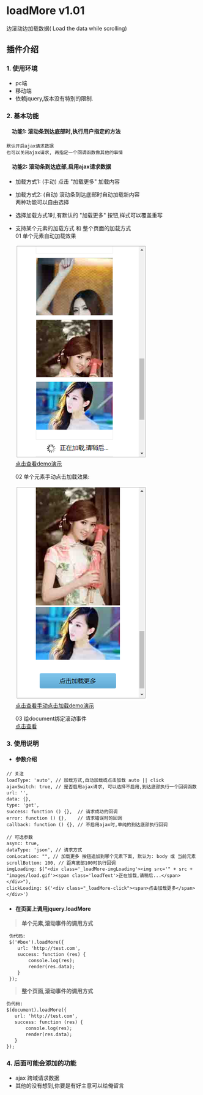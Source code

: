 # loadMore v1.01
边滚动边加载数据( Load the data while scrolling)

## 插件介绍
### 1. 使用环境
   * pc端
   * 移动端
   * 依赖jquery,版本没有特别的限制.
    
### 2. 基本功能
  #### &emsp;功能1: 滚动条到达底部时,执行用户指定的方法
    默认开启ajax请求数据
    也可以关闭ajax请求, 再指定一个回调函数做其他的事情
    
#### &emsp;功能2: 滚动条到达底部,启用ajax请求数据

  * 加载方式1: (手动) 点击 "加载更多" 加载内容
  * 加载方式2: (自动) 滚动条到达底部时自动加载新内容  
     两种功能可以自由选择
    
  * 选择加载方式1时,有默认的 "加载更多" 按钮,样式可以覆盖重写  
   
  * 支持某个元素的加载方式 和 整个页面的加载方式  
    01 单个元素自动加载效果  
     
     ![单个元素自动加载效果](images/autoLoad.png)  
     [点击查看demo演示](https://vincent2117.github.io/jquery.loadMore/demo/demo2-element-auto.html)  
   
      
    02 单个元素手动点击加载效果:  
     
    ![单个元素手动点击加载效果](images/clickLoad.png)        
    [点击查看手动点击加载demo演示](https://vincent2117.github.io/jquery.loadMore/demo/demo3-element-click.html)  
     
    03 给document绑定滚动事件    
       [点击查看](https://vincent2117.github.io/jquery.loadMore/demo/demo1-document-auto.html)  
     
    
### 3. 使用说明  

   * #### 参数介绍  
    
    // 关注
    loadType: 'auto', // 加载方式,自动加载或点击加载 auto || click
    ajaxSwitch: true, // 是否启用ajax请求, 可以选择不启用,到达底部执行一个回调函数
    url: '',
    data: {},
    type: 'get',
    success: function () {},  // 请求成功的回调
    error: function () {},    // 请求错误时的回调
    callback: function () {}, // 不启用ajax时,单纯的到达底部执行回调

    // 可选参数
    async: true,
    dataType: 'json', // 请求方式
    conLocation: "", // 加载更多 按钮追加到哪个元素下面, 默认为: body 或 当前元素
    scrollBottom: 100, // 距离底部100时执行回调
    imgLoading: $("<div class='_loadMore-imgLoading'><img src='" + src + "images/load.gif'><span class='loadText'>正在加载,请稍后...</span></div>"),
    clickLoading: $('<div class="_loadMore-click"><span>点击加载更多</span></div>')

   * #### 在页面上调用jquery.loadMore
   >**单个元素,滚动事件的调用方式**  
   
     伪代码: 
     $('#box').loadMore({
        url: 'http://test.com',
        success: function (res) {
            console.log(res);
            render(res.data);
        } 
     });
    
   >**整个页面,滚动事件的调用方式**  
   
    伪代码: 
    $(document).loadMore({
       url: 'http://test.com',
       success: function (res) {
           console.log(res);
           render(res.data);
       } 
    });
    
### 4. 后面可能会添加的功能
   * ajax 跨域请求数据
   * 其他的没有想到,你要是有好主意可以给俺留言
